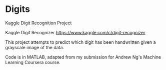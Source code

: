 # Digits
Kaggle Digit Recognition Project

Kaggle Digit Recognizer
https://www.kaggle.com/c/digit-recognizer

This project attempts to predict which digit has been handwritten given a grayscale image of the data.

Code is in MATLAB, adapted from my submission for Andrew Ng's Machine Learning Coursera course.
